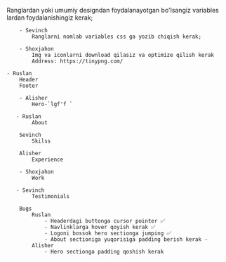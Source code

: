 Ranglardan yoki umumiy designdan foydalanayotgan bo'lsangiz variables lardan foydalanishingiz kerak;

```
    - Sevinch
        Ranglarni nomlab variables css ga yozib chiqish kerak;
```  

```
    - Shoxjahon 
        Img va iconlarni download qilasiz va optimize qilish kerak
        Address: https://tinypng.com/
```

```
- Ruslan
    Header
    Footer
```

```
    - Alisher
        Hero-`lgf'f `
```

``` 
   - Ruslan 
        About
```

``` 
    Sevinch 
        Skilss 
```

``` 
    Alisher
        Experience
```
```
    - Shoxjahon 
        Work
```

``` 
   - Sevinch 
        Testimonials
```


```
    Bugs
        Ruslan
            - Headerdagi buttonga cursor pointer ✅
            - Navlinklarga hover qoyish kerak ✅
            - Logoni bossok hero sectionga jumping ✅
            - About sectioniga yuqorisiga padding berish kerak -
        Alisher
            - Hero sectionga padding qoshish kerak 
```
